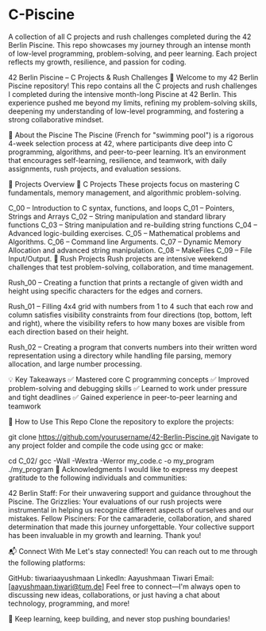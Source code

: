 # C-Piscine

A collection of all C projects and rush challenges completed during the 42 Berlin Piscine. This repo showcases my journey through an intense month of low-level programming, problem-solving, and peer learning. Each project reflects my growth, resilience, and passion for coding.

42 Berlin Piscine – C Projects & Rush Challenges 🚀
Welcome to my 42 Berlin Piscine repository! This repo contains all the C projects and rush challenges I completed during the intensive month-long Piscine at 42 Berlin. This experience pushed me beyond my limits, refining my problem-solving skills, deepening my understanding of low-level programming, and fostering a strong collaborative mindset.

📌 About the Piscine
The Piscine (French for "swimming pool") is a rigorous 4-week selection process at 42, where participants dive deep into C programming, algorithms, and peer-to-peer learning. It’s an environment that encourages self-learning, resilience, and teamwork, with daily assignments, rush projects, and evaluation sessions.

📂 Projects Overview
🔹 C Projects
These projects focus on mastering C fundamentals, memory management, and algorithmic problem-solving.

C_00 – Introduction to C syntax, functions, and loops
C_01 – Pointers, Strings and Arrays
C_02 – String manipulation and standard library functions
C_03 – String manipulation and re-building string functions
C_04 – Advanced logic-building exercises.
C_05 – Mathematical problems and Algorithms.
C_06 – Command line Arguments.
C_07 – Dynamic Memory Allocation and advanced string manipulation.
C_08 – MakeFiles
C_09 – File Input/Output.
🔹 Rush Projects
Rush projects are intensive weekend challenges that test problem-solving, collaboration, and time management.

Rush_00 – Creating a function that prints a rectangle of given width and height using specific characters for the edges and corners.

Rush_01 – Filling 4x4 grid with numbers from 1 to 4 such that each row and column satisfies visibility constraints from four directions (top, bottom, left and right), where the visibility refers to how many boxes are visible from each direction based on their height.

Rush_02 – Creating a program that converts numbers into their written word representation using a directory while handling file parsing, memory allocation, and large number processing.

💡 Key Takeaways
✅ Mastered core C programming concepts
✅ Improved problem-solving and debugging skills
✅ Learned to work under pressure and tight deadlines
✅ Gained experience in peer-to-peer learning and teamwork

📜 How to Use This Repo
Clone the repository to explore the projects:

git clone https://github.com/yourusername/42-Berlin-Piscine.git
Navigate to any project folder and compile the code using gcc or make:

cd C_02/
gcc -Wall -Wextra -Werror my_code.c -o my_program
./my_program
🌟 Acknowledgments
I would like to express my deepest gratitude to the following individuals and communities:

42 Berlin Staff: For their unwavering support and guidance throughout the Piscine.
The Grizzlies: Your evaluations of our rush projects were instrumental in helping us recognize different aspects of ourselves and our mistakes.
Fellow Pisciners: For the camaraderie, collaboration, and shared determination that made this journey unforgettable.
Your collective support has been invaluable in my growth and learning. Thank you!

📬 Connect With Me
Let's stay connected! You can reach out to me through the following platforms:

GitHub: tiwariaayushmaan
LinkedIn: Aayushmaan Tiwari
Email: [aayushmaan.tiwari@tum.de]
Feel free to connect—I'm always open to discussing new ideas, collaborations, or just having a chat about technology, programming, and more!

🚀 Keep learning, keep building, and never stop pushing boundaries!

